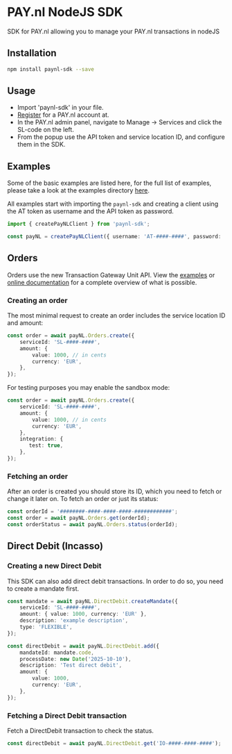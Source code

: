 # PAY.nl NodeJS SDK
SDK for PAY.nl allowing you to manage your PAY.nl transactions in nodeJS

## Installation
```bash
npm install paynl-sdk --save
```

## Usage

- Import 'paynl-sdk' in your file.
- [Register](https://signup.pay.nl/welcome) for a PAY.nl account at.
- In the PAY.nl admin panel, navigate to Manage -> Services and click the SL-code on the left.
- From the popup use the API token and service location ID, and configure them in the SDK.

## Examples
Some of the basic examples are listed here, for the full list of examples, please take a look at the examples directory [here](https://github.com/paynl/nodejs-sdk/tree/master/src/examples).

All examples start with importing the `paynl-sdk` and creating a client using the AT token as username and the API token as password.

```typescript
import { createPayNLClient } from 'paynl-sdk';

const payNL = createPayNLClient({ username: 'AT-####-####', password: '****************************************' });
```

## Orders

Orders use the new Transaction Gateway Unit API. View the [examples](https://github.com/paynl/nodejs-sdk/tree/master/examples) or [online documentation](https://developer.pay.nl/reference/api_create_order-1) for a complete overview of what is possible.

### Creating an order

The most minimal request to create an order includes the service location ID and amount:

```typescript
const order = await payNL.Orders.create({
    serviceId: 'SL-####-####',
    amount: {
        value: 1000, // in cents
        currency: 'EUR',
    },
});
```

For testing purposes you may enable the sandbox mode:

```typescript
const order = await payNL.Orders.create({
    serviceId: 'SL-####-####',
    amount: {
        value: 1000, // in cents
        currency: 'EUR',
    },
    integration: {
       test: true,
    },
});
```

### Fetching an order

After an order is created you should store its ID, which you need to fetch or change it later on.
To fetch an order or just its status:

```typescript
const orderId = '########-####-####-####-############';
const order = await payNL.Orders.get(orderId);
const orderStatus = await payNL.Orders.status(orderId);
```

## Direct Debit (Incasso)

### Creating a new Direct Debit

This SDK can also add direct debit transactions. In order to do so, you need to create a mandate first.

```typescript
const mandate = await payNL.DirectDebit.createMandate({
    serviceId: 'SL-####-####',
    amount: { value: 1000, currency: 'EUR' },
    description: 'example description',
    type: 'FLEXIBLE',
});

const directDebit = await payNL.DirectDebit.add({
    mandateId: mandate.code,
    processDate: new Date('2025-10-10'),
    description: 'Test direct debit',
    amount: {
        value: 1000,
        currency: 'EUR',
    },
});
```

### Fetching a Direct Debit transaction

Fetch a DirectDebit transaction to check the status.

```typescript
const directDebit = await payNL.DirectDebit.get('IO-####-####-####');
```
